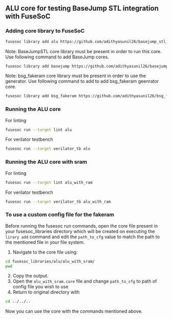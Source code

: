 ## ALU core for testing BaseJump STL integration with FuseSoC


### Adding core library to FuseSoC
```bash
fusesoc library add alu https://github.com/adithyasunil26/basejump_stl_alu
```

Note: BaseJumpSTL core library must be present in order to run this core. Use following command to add BaseJump cores.
```bash
fusesoc library add basejump https://github.com/adithyasunil26/basejump_stl_cores
```

Note: bsg_fakeram core library must be present in order to use the generator. Use following command to add to add bsg_fakeram geenrator core.
```bash
fusesoc library add bsg_fakeram https://github.com/adithyasunil26/bsg_fakeram_generator
```

### Running the ALU core
For linting
```bash
fusesoc run --target lint alu
```

For verilator testbench
```bash
fusesoc run --target verilator_tb alu
```

### Running the ALU core with sram

For linting
```bash
fusesoc run --target lint alu_with_ram
```

For verilator testbench
```bash
fusesoc run --target verilator_tb alu_with_ram
```
### To use a custom config file for the fakeram
Before running the fusesoc run commands, open the core file present in your fusesoc_libraries directory which will be created on executing the `lirary add` command and edit the `path_to_cfg` value to match the path to the mentioned file in your file system.

1. Navigate to the core file using:
```bash
cd fusesoc_libraries/alu/alu_with_sram/
pwd
```
2. Copy the output.
3. Open the `alu_with_sram.core` file and change `path_to_cfg` to path of config file you wish to use
4. Return to original directory with 
```bash
cd ../../..
```
Now you can use the core with the commands mentioned above.


